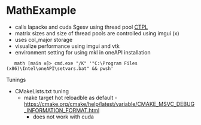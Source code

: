 # MathExample

 * calls lapacke and cuda Sgesv using thread pool [CTPL](https://github.com/vit-vit/CTPL)
 * matrix sizes and size of thread pools are controlled using imgui (x) 
 * uses col_major storage
 * visualize performance using imgui and vtk
 * environment setting for using mkl in oneAPI installation
```
   math [main ≡]> cmd.exe "/K" '"C:\Program Files (x86)\Intel\oneAPI\setvars.bat" && pwsh'
```
Tunings
 * CMakeLists.txt tuning
   * make target hot reloadble as default - https://cmake.org/cmake/help/latest/variable/CMAKE_MSVC_DEBUG_INFORMATION_FORMAT.html
     * does not work with cuda

